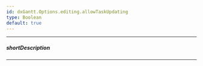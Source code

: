 ```yaml
---
id: dxGantt.Options.editing.allowTaskUpdating
type: Boolean
default: true
---
```

---
##### shortDescription
<!-- Description goes here -->

---
<!-- Description goes here -->